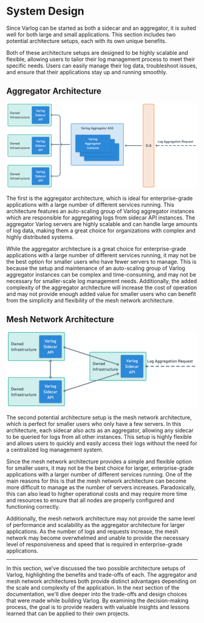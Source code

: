 # System Design

Since Varlog can be started as both a sidecar and an aggregator, it is suited 
well for both large and small applications. This section includes two potential
architecture setups, each with its own unique benefits.

Both of these architecture setups are designed to be highly scalable and flexible,
allowing users to tailor their log management process to meet their specific needs.
Users can easily manage their log data, troubleshoot issues, and ensure that their
applications stay up and running smoothly.

## Aggregator Architecture

![Aggregator Architecture Diagram](assets/aggregator_arch.png)

The first is the aggregator architecture, which is ideal for enterprise-grade
applications with a large number of different services running. This architecture
features an auto-scaling group of Varlog aggregator instances which are responsible
for aggregating logs from sidecar API instances. The aggregator Varlog servers are
highly scalable and can handle large amounts of log data, making them a great choice
for organizations with complex and highly distributed systems.

While the aggregator architecture is a great choice for enterprise-grade applications
with a large number of different services running, it may not be the best option for
smaller users who have fewer servers to manage. This is because the setup and maintenance
of an auto-scaling group of Varlog aggregator instances can be complex and
time-consuming, and may not be necessary for smaller-scale log management needs.
Additionally, the added complexity of the aggregator architecture will increase the
cost of operation and may not provide enough added value for smaller users who can
benefit from the simplicity and flexibility of the mesh network architecture.

## Mesh Network Architecture

![Mesh Network Architecture Diagram](assets/mesh_network_arch.png)

The second potential architecture setup is the mesh network architecture, which is
perfect for smaller users who only have a few servers. In this architecture, each
sidecar also acts as an aggregator, allowing any sidecar to be queried for logs
from all other instances. This setup is highly flexible and allows users to quickly
and easily access their logs without the need for a centralized log management system.

Since the mesh network architecture provides a simple and flexible option
for smaller users, it may not be the best choice for larger, enterprise-grade
applications with a larger number of different services running. One of the main
reasons for this is that the mesh network architecture can become more difficult to
manage as the number of servers increases. Paradoxically, this can also lead to higher
operational costs and may require more time and resources to ensure that all nodes
are properly configured and functioning correctly.

Additionally, the mesh network architecture may not provide the same level of
performance and scalability as the aggregator architecture for larger applications.
As the number of logs and requests increase, the mesh network may become overwhelmed
and unable to provide the necessary level of responsiveness and speed that is required
in enterprise-grade applications.

---

In this section, we've discussed the two possible architecture setups of Varlog,
highlighting the benefits and trade-offs of each. The aggregator and mesh network
architectures both provide distinct advantages depending on the scale and complexity
of the application. In the next section of the documentation, we'll dive deeper into the
trade-offs and design choices that were made while building Varlog. By examining the
decision-making process, the goal is to provide readers with valuable insights and
lessons learned that can be applied to their own projects.
